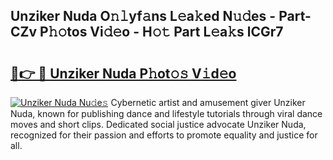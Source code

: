## Unziker Nuda O𝚗𝚕yf𝚊ns L𝚎a𝚔ed N𝚞𝚍es - Part-CZv P𝚑𝚘tos Vi𝚍𝚎o - H𝚘𝚝 Part L𝚎a𝚔s lCGr7

# <h2><a href="http://kf6yj7.oniu.top/?m=Unziker+Nuda">🔗👉 🔴 Unziker Nuda P𝚑ot𝚘𝚜 V𝚒d𝚎o</a></h2>

[![Unziker Nuda Nu𝚍e𝚜](https://i.imgur.com/0qMVB7G.gif)](http://kf6yj7.oniu.top/?m=Unziker+Nuda)
Cybernetic artist and amusement giver Unziker Nuda, known for publishing dance and lifestyle tutorials through viral dance moves and short clips. Dedicated social justice advocate Unziker Nuda, recognized for their passion and efforts to promote equality and justice for all.  
